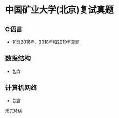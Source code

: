 # 中国矿业大学(北京)复试真题

## C语言
- 包含[2016](/2016/C语言)年、[2018](/2018/C语言)年和2019年真题
## 数据结构
- 包含
## 计算机网络
- 包含  

未完待续